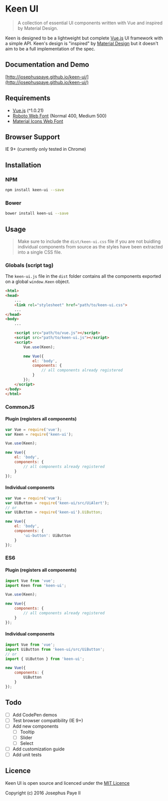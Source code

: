 # Keen UI

> A collection of essential UI components written with Vue and inspired by Material Design.

Keen is designed to be a lightweight but complete [Vue.js](http://vuejs.org/) UI framework with a simple API. Keen's design is "inspired" by [Material Design](https://www.google.com/design/spec/material-design/introduction.html) but it doesn't aim to be a full implementation of the spec.

## Documentation and Demo
[http://josephuspaye.github.io/keen-ui/](http://josephuspaye.github.io/keen-ui/)

## Requirements
* [Vue.js](http://vuejs.org/) (^1.0.21)
* [Roboto Web Font](https://www.google.com/fonts/specimen/Roboto) (Normal 400, Medium 500)
* [Material Icons Web Font](http://google.github.io/material-design-icons/#icon-font-for-the-web)

## Browser Support
IE 9+ (currently only tested in Chrome)

## Installation

### NPM

```bash
npm install keen-ui --save
```

### Bower

```bash
bower install keen-ui --save
```

## Usage
> Make sure to include the `dist/keen-ui.css` file if you are not buidling individual components from source as the styles have been extracted into a single CSS file.

### Globals (script tag)
The `keen-ui.js` file in the `dist` folder contains all the components exported on a global  `window.Keen` object.

```html
<html>
<head>
    ...
    <link rel="stylesheet" href="path/to/keen-ui.css">
    ...
</head>
<body>
    ...

    <script src="path/to/vue.js"></script>
    <script src="path/to/keen-ui.js"></script>
    <script>
        Vue.use(Keen);

        new Vue({
            el: 'body',
            components: {
                // all components already registered
            }
        });
    </script>
</body>
</html>
```

### CommonJS

#### Plugin (registers all components)

```js
var Vue = require('vue');
var Keen = require('keen-ui');

Vue.use(Keen);

new Vue({
    el: 'body',
    components: {
        // all components already registered
    }
});
```

#### Individual components

```js
var Vue = require('vue');
var UiButton = require('keen-ui/src/UiAlert');
// or
var UiButton = require('keen-ui').UiButton;

new Vue({
    el: 'body',
    components: {
        'ui-button': UiButton
    }
});
```

### ES6

#### Plugin (registers all components)

```js
import Vue from 'vue';
import Keen from 'keen-ui';

Vue.use(Keen);

new Vue({
    components: {
        // all components already registered
    }
});
```

#### Individual components

```js
import Vue from 'vue';
import UiButton from 'keen-ui/src/UiButton';
// or
import { UiButton } from 'keen-ui';

new Vue({
    components: {
        UiButton
    }
});
```

## Todo
* [ ] Add CodePen demos
* [ ] Test browser compatibility (IE 9+)
* [ ] Add new components
  * [ ] Tooltip
  * [ ] Slider
  * [ ] Select
* [ ] Add customization guide
* [ ] Add unit tests

## Licence
Keen UI is open source and licenced under the [MIT Licence](LICENCE)

Copyright (c) 2016 Josephus Paye II
